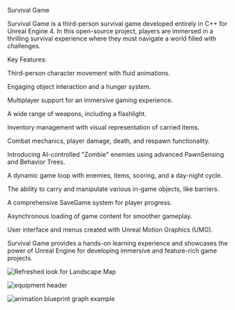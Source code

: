 Survival Game 

Survival Game is a third-person survival game developed entirely in C++ for Unreal Engine 4. In this open-source project, players are immersed in a thrilling survival experience where they must navigate a world filled with challenges.

Key Features:

Third-person character movement with fluid animations.

Engaging object interaction and a hunger system.

Multiplayer support for an immersive gaming experience.

A wide range of weapons, including a flashlight.

Inventory management with visual representation of carried items.

Combat mechanics, player damage, death, and respawn functionality.

Introducing AI-controlled "Zombie" enemies using advanced PawnSensing and Behavior Trees.

A dynamic game loop with enemies, items, scoring, and a day-night cycle.

The ability to carry and manipulate various in-game objects, like barriers.

A comprehensive SaveGame system for player progress.

Asynchronous loading of game content for smoother gameplay.

User interface and menus created with Unreal Motion Graphics (UMG).

Survival Game provides a hands-on learning experience and showcases the power of Unreal Engine for developing immersive and feature-rich game projects.

![Refreshed look for Landscape Map](https://www.tomlooman.com/wp-content/uploads/2021/01/survivalgame_refresh_05.jpg)

![equipment header](https://www.tomlooman.com/wp-content/uploads/2015/04/section6_equipment03.jpg)

![animation blueprint graph example](https://www.tomlooman.com/wp-content/uploads/2015/04/section6_advancedanimbp031.jpg)
